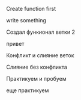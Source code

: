 Create function first

write something

Создал функионал ветки 2

привет

Конфликт и слияние веток

Слияние без конфликта

Практикуем и пробуем

еще практикуем